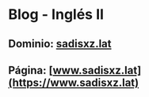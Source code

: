 # Blog - Inglés II
## Dominio: [sadisxz.lat](https://sadisxz.lat)
## Página: [www.sadisxz.lat](https://www.sadisxz.lat)


